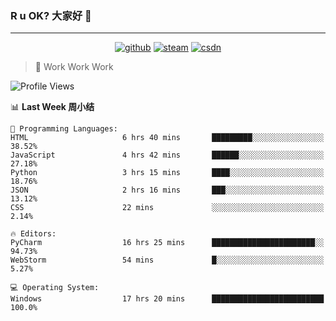 ### R u OK? 大家好 👋

___

<p align="center">
  <a href="https://bigkjp97.github.io/"><img src="https://img.shields.io/badge/-GitPage-lightgrey" alt="github"></a>
  <a href="https://steamcommunity.com/id/bigkjp/"><img src="https://img.shields.io/badge/-Steam-black" alt="steam"></a>
  <a href="https://blog.csdn.net/qq_38986088"><img src="https://img.shields.io/badge/CSDN-cf000e" alt="csdn"></a>
</p>

> 🧟 Work Work Work

<!--START_SECTION:kjp readme-->
![Profile Views](http://img.shields.io/badge/Mi%20Amigos%E2%99%82%EF%B8%8F-0-ff69b4)

📊 **Last Week 周小结** 

```text
💬 Programming Languages: 
HTML                     6 hrs 40 mins       █████████░░░░░░░░░░░░░░░░   38.52% 
JavaScript               4 hrs 42 mins       ██████░░░░░░░░░░░░░░░░░░░   27.18% 
Python                   3 hrs 15 mins       ████░░░░░░░░░░░░░░░░░░░░░   18.76% 
JSON                     2 hrs 16 mins       ███░░░░░░░░░░░░░░░░░░░░░░   13.12% 
CSS                      22 mins             ░░░░░░░░░░░░░░░░░░░░░░░░░   2.14%

🔥 Editors: 
PyCharm                  16 hrs 25 mins      ███████████████████████░░   94.73% 
WebStorm                 54 mins             █░░░░░░░░░░░░░░░░░░░░░░░░   5.27%

💻 Operating System: 
Windows                  17 hrs 20 mins      █████████████████████████   100.0%

```


<!--END_SECTION:kjp readme-->

<!--
**bigkjp97/bigkjp97** is a ✨ _special_ ✨ repository because its `README.md` (this file) appears on your GitHub profile.

Here are some ideas to get you started:

- 🔭 I’m currently working on ...
- 🌱 I’m currently learning ...
- 👯 I’m looking to collaborate on ...
- 🤔 I’m looking for help with ...
- 💬 Ask me about ...
- 📫 How to reach me: ...
- 😄 Pronouns: ...
- ⚡ Fun fact: ... -->
